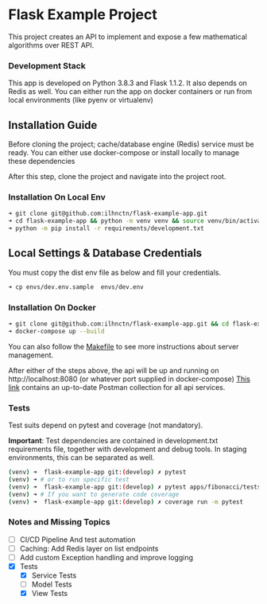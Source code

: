 # Flask Example Project
This project creates an API to implement and expose a few mathematical algorithms over REST API.

### Development Stack
This app is developed on Python 3.8.3 and Flask 1.1.2.
It also depends on Redis as well.
You can either run the app on docker containers or run from local environments (like pyenv or virtualenv)

## Installation Guide
Before cloning the project; cache/database engine (Redis) service must be ready.
You can either use docker-compose or install locally to manage these dependencies 

After this step, clone the project and navigate into the project root.

### Installation On Local Env

```bash
➜ git clone git@github.com:ilhnctn/flask-example-app.git
➜ cd flask-example-app && python -m venv venv && source venv/bin/activate
➜ python -m pip install -r requirements/development.txt 
```

## Local Settings & Database Credentials
You must copy the dist env file as below and fill your credentials.

```bash
➜ cp envs/dev.env.sample  envs/dev.env
```

### Installation On Docker
```bash
➜ git clone git@github.com:ilhnctn/flask-example-app.git && cd flask-example-app
➜ docker-compose up --build 
```

You can also follow the [Makefile](./Makefile) to see more instructions about server management.

After either of the steps above, the api will be up and running on http://localhost:8080 (or whatever port supplied in docker-compose)
[This link](https://www.getpostman.com/collections/7b17273f0c4d357d00a8) contains an up-to-date Postman collection for all api services.

### Tests
Test suits depend on pytest and coverage (not mandatory).

**Important**: Test dependencies are contained in development.txt requirements file, together with development and debug tools. 
In staging environments, this can be separated as well.

```bash
(venv) ➜  flask-example-app git:(develop) ✗ pytest
(venv) ➜ # or to run specific test
(venv) ➜  flask-example-app git:(develop) ✗ pytest apps/fibonacci/tests/test_service.py -k test_fails_when_unsupported_input_sent
(venv) ➜ # If you want to generate code coverage 
(venv) ➜  flask-example-app git:(develop) ✗ coverage run -m pytest
```

### Notes and Missing Topics
- [ ] CI/CD Pipeline And test automation
- [ ] Caching: Add Redis layer on list endpoints
- [ ] Add custom Exception handling and improve logging
- [x] Tests
    - [x] Service Tests
    - [ ] Model Tests
    - [x] View Tests
